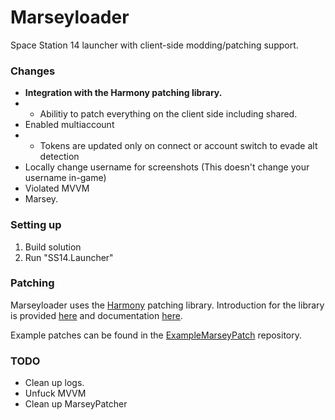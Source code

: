 # Marseyloader

Space Station 14 launcher with client-side modding/patching support.

### Changes

* **Integration with the Harmony patching library.**
* * Abilitiy to patch everything on the client side including shared.
* Enabled multiaccount
* * Tokens are updated only on connect or account switch to evade alt detection
* Locally change username for screenshots (This doesn't change your username in-game)
* Violated MVVM
* Marsey.


### Setting up


1. Build solution
2. Run "SS14.Launcher"

### Patching
Marseyloader uses the [Harmony](https://github.com/pardeike/Harmony) patching library. Introduction for the library is provided [here](https://harmony.pardeike.net/) and documentation [here](https://dotnetcademy.net/Learn/4/Pages/1).

Example patches can be found in the [ExampleMarseyPatch](https://github.com/ValidHunters/ExampleMarseyPatch) repository.

### TODO
* Clean up logs.
* Unfuck MVVM
* Clean up MarseyPatcher

